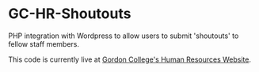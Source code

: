 # GC-HR-Shoutouts
PHP integration with Wordpress to allow users to submit 'shoutouts' to fellow staff members.

This code is currently live at <a href='https://humanresources.gordon.edu'>Gordon College's Human Resources Website</a>.
